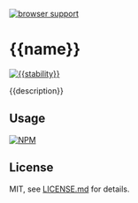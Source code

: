 [![browser support](https://ci.testling.com/{{user.github}}/{{name}}.png)](https://ci.testling.com/{{user.github}}/{{name}})

# {{name}}

[![{{stability}}](http://badges.github.io/stability-badges/dist/{{stability}}.svg)](http://github.com/badges/stability-badges)

{{description}}

## Usage

[![NPM](https://nodei.co/npm/{{name}}.png)](https://nodei.co/npm/{{name}}/)

## License

MIT, see [LICENSE.md](http://github.com/{{user.github}}/{{name}}/blob/master/LICENSE.md) for details.
